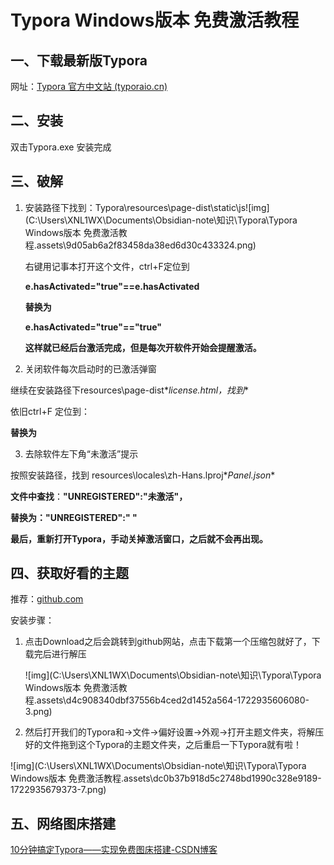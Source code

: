 # Typora Windows版本 免费激活教程

## 一、下载最新版Typora

网址：[Typora 官方中文站 (typoraio.cn)](https://typoraio.cn/)

## 二、安装

双击Typora.exe 安装完成

## 三、破解

1. 安装路径下找到：Typora\resources\page-dist\static\js![img](C:\Users\XNL1WX\Documents\Obsidian-note\知识\Typora\Typora Windows版本 免费激活教程.assets\9d05ab6a2f83458da38ed6d30c433324.png)

   右键用记事本打开这个文件，ctrl+F定位到

   **e.hasActivated="true"==e.hasActivated**

   **替换为**

   **e.hasActivated="true"=="true"**

   **这样就已经后台激活完成，但是每次开软件开始会提醒激活。**

2. 关闭软件每次启动时的已激活弹窗

继续在安装路径下resources\page-dist\**license.html，找到**

依旧ctrl+F 定位到：

**</body></html>**

**替换为** 

**</body><script>window.οnlοad=function(){setTimeout(()=>{window.close();},5);}</script></html>**



3. 去除软件左下角“未激活”提示

按照安装路径，找到 resources\locales\zh-Hans.lproj\**Panel.json** 

**文件中查找**：**"UNREGISTERED":"未激活"，**

**替换为："UNREGISTERED":" "**

**最后，重新打开Typora，手动关掉激活窗口，之后就不会再出现。**



## 四、获取好看的主题



 推荐：[github.com](https://github.com/ruyan-lx/typora-dyzj-theme)

安装步骤：

 1. 点击Download之后会跳转到github网站，点击下载第一个压缩包就好了，下载完后进行解压

    ![img](C:\Users\XNL1WX\Documents\Obsidian-note\知识\Typora\Typora Windows版本 免费激活教程.assets\d4c908340dbf37556b4ced2d1452a564-1722935606080-3.png)

 2. 然后打开我们的Typora和->文件->偏好设置->外观->打开主题文件夹，将解压好的文件拖到这个Typora的主题文件夹，之后重启一下Typora就有啦！

![img](C:\Users\XNL1WX\Documents\Obsidian-note\知识\Typora\Typora Windows版本 免费激活教程.assets\dc0b37b918d5c2748bd1990c328e9189-1722935679373-7.png)



## 五、网络图床搭建



[10分钟搞定Typora——实现免费图床搭建-CSDN博客](https://blog.csdn.net/qq_65034569/article/details/135549306)